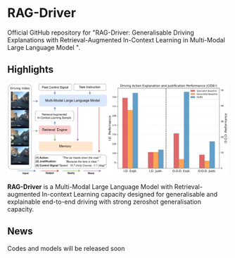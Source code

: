 # RAG-Driver
Official GitHub repository for "RAG-Driver: Generalisable Driving Explanations with Retrieval-Augmented In-Context Learning in Multi-Modal Large Language Model ".


## Highlights <a name="highlight"></a>
<p align="center">
  <img src="assets/RAGDriver_Teaser.png">
</p>

**RAG-Driver** is a Multi-Modal Large Language Model with Retrieval-augmented In-context Learning capacity designed for generalisable and explainable end-to-end driving with strong zeroshot generalisation capacity.

## News <a name="highlight"></a>
Codes and models will be released soon
